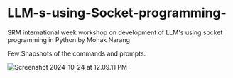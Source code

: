 # LLM-s-using-Socket-programming-
SRM international week workshop on development of LLM's using socket programming in Python by Mohak Narang 

Few Snapshots of the commands and prompts.

<p>
  <img src = "Screenshot 2024-10-24 at 12.09.11 PM.png" alt = "Screenshot 2024-10-24 at 12.09.11 PM">
</p>
